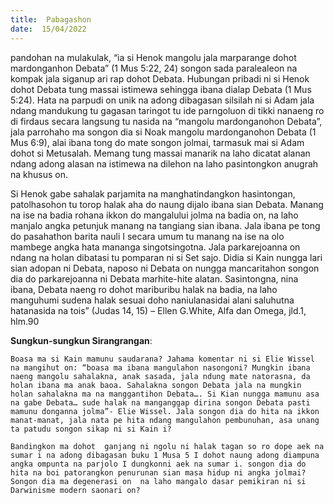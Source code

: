 ```yaml
---
title:  Pabagashon
date:  15/04/2022
---
```


pandohan na mulakulak, “ia si Henok mangolu jala marparange dohot mardonganhon Debata” (1 Mus 5:22, 24) songon sada paralealeon na kompak jala siganup ari rap dohot Debata. Hubungan pribadi ni si Henok dohot Debata tung massai istimewa sehingga ibana dialap Debata (1 Mus 5:24). Hata na parpudi on unik na adong dibagasan silsilah ni si Adam jala ndang mandukung tu gagasan taringot tu ide parngoluon di tikki nanaeng ro di firdaus secara langsung tu nasida na “mangolu mardonganohon Debata”, jala parrohaho ma songon dia si Noak mangolu mardonganohon Debata (1 Mus 6:9), alai ibana tong do mate songon jolmai, tarmasuk mai si Adam dohot si Metusalah. Memang tung massai manarik na laho dicatat alanan ndang adong alasan na istimewa na dilehon na laho pasintongkon anugrah na khusus on.

Si Henok gabe sahalak parjamita na manghatindangkon hasintongan, patolhasohon tu torop halak aha do naung dijalo ibana sian Debata. Manang na ise na badia rohana ikkon do mangalului jolma na badia on, na laho manjalo angka petunjuk manang na tangiang sian ibana. Jala ibana pe tong do pasahathon barita nauli I secara umum tu manang na ise na olo mambege angka hata mananga singotsingotna. Jala parkarejoanna on ndang na holan dibatasi tu pomparan ni si Set sajo. Didia si Kain nungga lari sian adopan ni Debata, naposo ni Debata on nungga mancaritahon songon dia do parkarejoanna ni Debata marhite-hite alatan. Sasintongna, nina ibana, Debata naeng ro dohot mariburibu halak na badia, na laho manguhumi sudena halak sesuai doho naniulanasidai alani saluhutna hatanasida na tois” (Judas 14, 15) – Ellen G.White, Alfa dan Omega, jld.1, hlm.90

**Sungkun-sungkun Sirangrangan**:

`Boasa ma si Kain mamunu saudarana? Jahama komentar ni si Elie Wissel na mangihut on: “boasa ma ibana mangulahon nasongoni? Mungkin ibana naeng mangolu sahalakna, anak sasada, jala ndung mate natorasna, da holan ibana ma anak baoa. Sahalakna songon Debata jala na mungkin holan sahalakna ma na manggantihon Debata…. Si Kian nungga mamunu asa na gabe Debata… sude halak na manganggap dirina songon Debata pasti mamunu donganna jolma”- Elie Wissel. Jala songon dia do hita na ikkon manat-manat, jala nata pe hita ndang mangulahon pembunuhan, asa unang ta patudu songon sikap ni si Kain i?`

`Bandingkon ma dohot  ganjang ni ngolu ni halak tagan so ro dope aek na sumar i na adong dibagasan buku 1 Musa 5 I dohot naung adong diampuna angka ompunta na parjolo I dungkonni aek na sumar i. songon dia do hita na boi patorangkon penurunan sian masa hidup ni angka jolmai? Songon dia ma degenerasi on  na laho mangalo dasar pemikiran ni si Darwinisme modern saonari on?`